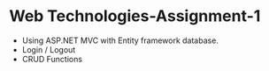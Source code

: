 # Web Technologies-Assignment-1

- Using ASP.NET MVC with Entity framework database.
- Login / Logout
- CRUD Functions


